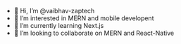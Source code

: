 - 👋 Hi, I’m @vaibhav-zaptech
- 👀 I’m interested in MERN and mobile developent
- 🌱 I’m currently learning Next.js
- 💞️ I’m looking to collaborate on MERN and React-Native

<!---
vaibhav-zaptech/vaibhav-zaptech is a ✨ special ✨ repository because its `README.md` (this file) appears on your GitHub profile.
You can click the Preview link to take a look at your changes.
--->

